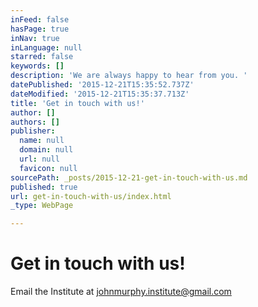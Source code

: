 ```yaml
---
inFeed: false
hasPage: true
inNav: true
inLanguage: null
starred: false
keywords: []
description: 'We are always happy to hear from you. '
datePublished: '2015-12-21T15:35:52.737Z'
dateModified: '2015-12-21T15:35:37.713Z'
title: 'Get in touch with us!'
author: []
authors: []
publisher:
  name: null
  domain: null
  url: null
  favicon: null
sourcePath: _posts/2015-12-21-get-in-touch-with-us.md
published: true
url: get-in-touch-with-us/index.html
_type: WebPage

---
```

# Get in touch with us!

Email the Institute at johnmurphy.institute@gmail.com